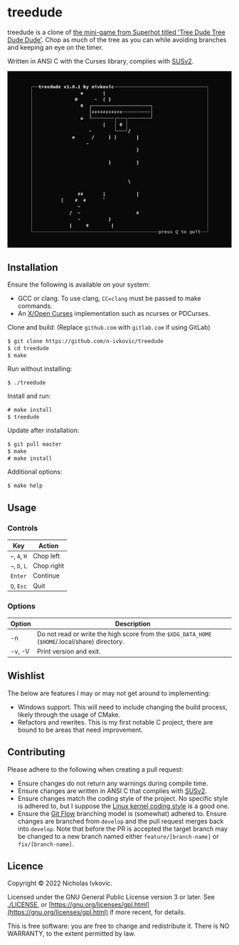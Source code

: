 # treedude

treedude is a clone of [the mini-game from Superhot titled 'Tree Dude Tree Dude Dude'](https://superhot.fandom.com/wiki/Tree_Dude). Chop as much of the tree as you can while avoiding branches and keeping an eye on the timer.

Written in ANSI C with the Curses library, complies with [SUSv2](https://pubs.opengroup.org/onlinepubs/007908799/).

![treedude demo gif](.img/treedude.gif)

## Installation

Ensure the following is available on your system:
* GCC or clang. To use clang, `CC=clang` must be passed to make commands.
* An [X/Open Curses](https://pubs.opengroup.org/onlinepubs/7908799/xcurses/curses.h.html) implementation such as ncurses or PDCurses.

Clone and build:
(Replace `github.com` with `gitlab.com` if using GitLab)
```
$ git clone https://github.com/n-ivkovic/treedude
$ cd treedude
$ make
```

Run without installing:
```
$ ./treedude
```

Install and run:
```
# make install
$ treedude
```

Update after installation:
```
$ git pull master
$ make
# make install
```

Additional options:
```
$ make help
```

## Usage

### Controls

| Key           | Action     |
| ---           | ---        |
| `←`, `A`, `H` | Chop left  |
| `→`, `D`, `L` | Chop right |
| `Enter`       | Continue   |
| `Q`, `Esc`    | Quit       |

### Options

| Option | Description |
| ---    | ---         |
| -n     | Do not read or write the high score from the `$XDG_DATA_HOME` (`$HOME`/.local/share) directory. |
| -v, -V | Print version and exit. |

## Wishlist

The below are features I may or may not get around to implementing:

* Windows support. This will need to include changing the build process, likely through the usage of CMake.
* Refactors and rewrites. This is my first notable C project, there are bound to be areas that need improvement.

## Contributing

Please adhere to the following when creating a pull request:

* Ensure changes do not return any warnings during compile time.
* Ensure changes are written in ANSI C that complies with [SUSv2](https://pubs.opengroup.org/onlinepubs/007908799/).
* Ensure changes match the coding style of the project. No specific style is adhered to, but I suppose the [Linux kernel coding style](https://www.kernel.org/doc/html/v4.10/process/coding-style.html) is a good one.
* Ensure the [Git Flow](https://nvie.com/posts/a-successful-git-branching-model/) branching model is (somewhat) adhered to. Ensure changes are branched from `develop` and the pull request merges back into `develop`. Note that before the PR is accepted the target branch may be changed to a new branch named either `feature/[branch-name]` or `fix/[branch-name]`.

## Licence

Copyright © 2022 Nicholas Ivkovic.

Licensed under the GNU General Public License version 3 or later. See [./LICENSE](./LICENSE), or [https://gnu.org/licenses/gpl.html](https://gnu.org/licenses/gpl.html) if more recent, for details.

This is free software: you are free to change and redistribute it. There is NO WARRANTY, to the extent permitted by law.
